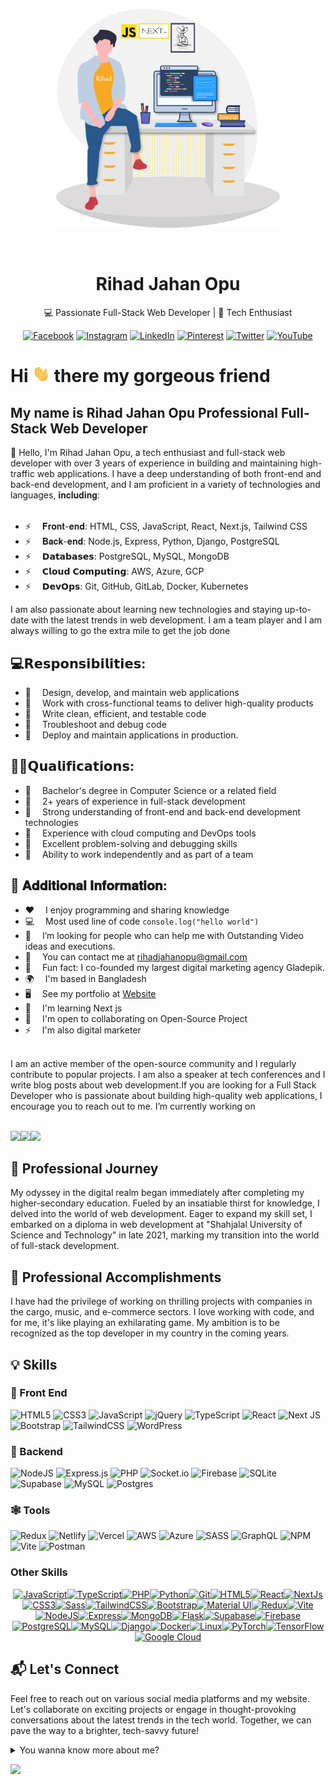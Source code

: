 
<!-- Header Image -->
<p align="center">
  <img src="mylovecodeing.png" height="350" alt="Rihad Jahan Opu">
</p>
<br>
<!-- Title -->
<h1 align="center"> Rihad Jahan Opu </h1>



<!-- Subtitle -->
<p align="center">
  💻 Passionate Full-Stack Web Developer | 🚀 Tech Enthusiast
</p>

<!-- Social Media Icons -->

<div align="center">
  <a href="https://facebook.com/rihadjahanopu" target="_blank"><img src="https://img.shields.io/badge/Facebook-%231877F2.svg?logo=Facebook&logoColor=white" alt="Facebook"></a>
  <a href="https://instagram.com/rihadjahanopu" target="_blank"><img src="https://img.shields.io/badge/Instagram-%23E4405F.svg?logo=Instagram&logoColor=white" alt="Instagram"></a>
  <a href="https://linkedin.com/in/rihadjahanopu" target="_blank"><img src="https://img.shields.io/badge/LinkedIn-%230077B5.svg?logo=linkedin&logoColor=white" alt="LinkedIn"></a>
  <a href="https://pinterest.com/rihadjahanopu" target="_blank"><img src="https://img.shields.io/badge/Pinterest-%23E60023.svg?logo=Pinterest&logoColor=white" alt="Pinterest"></a>
  <a href="https://twitter.com/rihadjahanopu" target="_blank"><img src="https://img.shields.io/badge/Twitter-%231DA1F2.svg?logo=Twitter&logoColor=white" alt="Twitter"></a>
  <a href="https://youtube.com/@rihadjahanopu" target="_blank"><img src="https://img.shields.io/badge/YouTube-%23FF0000.svg?logo=YouTube&logoColor=white" alt="YouTube"></a>
</div>

<!-- About Me -->

Hi <img src="hello.gif" width="28px" alt="hi"> there my gorgeous friend 
=======================================================================================================================================

## My name is Rihad Jahan Opu Professional Full-Stack Web Developer



🔭 Hello, I'm Rihad Jahan Opu, a tech enthusiast and full-stack web developer with over 3 years of experience in building and maintaining high-traffic web applications. I have a deep understanding of both front-end and back-end development, and I am proficient in a variety of technologies and languages, 𝐢𝐧𝐜𝐥𝐮𝐝𝐢𝐧𝐠:<br><br>	
* ⚡ &emsp;𝐅𝐫𝐨𝐧𝐭-𝐞𝐧𝐝: HTML, CSS, JavaScript, React, Next.js, Tailwind CSS<br>
* ⚡ &emsp;𝐁𝐚𝐜𝐤-𝐞𝐧𝐝: Node.js, Express, Python, Django, PostgreSQL<br>
* ⚡ &emsp;𝗗𝗮𝘁𝗮𝗯𝗮𝘀𝗲𝘀: PostgreSQL, MySQL, MongoDB<br>
* ⚡ &emsp;𝗖𝗹𝗼𝘂𝗱 𝗖𝗼𝗺𝗽𝘂𝘁𝗶𝗻𝗴: AWS, Azure, GCP<br>
* ⚡ &emsp;𝗗𝗲𝘃𝗢𝗽𝘀: Git, GitHub, GitLab, Docker, Kubernetes<br>

I am also passionate about learning new technologies and staying up-to-date with the latest trends in web development. I am a team player and I am always willing to go the extra mile to get the job done

💻𝗥𝗲𝘀𝗽𝗼𝗻𝘀𝗶𝗯𝗶𝗹𝗶𝘁𝗶𝗲𝘀:
------------------------

* 🌱 &emsp;Design, develop, and maintain web applications<br>
* 🌱 &emsp;Work with cross-functional teams to deliver high-quality products<br>
* 🌱 &emsp;Write clean, efficient, and testable code<br>
* 🌱 &emsp;Troubleshoot and debug code<br>
* 🌱 &emsp;Deploy and maintain applications in production.

🧑‍💻𝗤𝘂𝗮𝗹𝗶𝗳𝗶𝗰𝗮𝘁𝗶𝗼𝗻𝘀:
------------------------

* 🤝 &emsp;Bachelor's degree in Computer Science or a related field<br>
* 🤝 &emsp;2+ years of experience in full-stack development<br>
* 🤝 &emsp;Strong understanding of front-end and back-end development technologies<br>
* 🤝 &emsp;Experience with cloud computing and DevOps tools<br>
* 🤝 &emsp;Excellent problem-solving and debugging skills<br>
* 🤝 &emsp;Ability to work independently and as part of a team

🪪 𝐀𝐝𝐝𝐢𝐭𝐢𝐨𝐧𝐚𝐥 𝐈𝐧𝐟𝐨𝐫𝐦𝐚𝐭𝐢𝐨𝐧:
------------------------
* :hearts: &emsp;I enjoy programming and sharing knowledge <br/>
* :computer: &emsp;Most used line of code `console.log("hello world")` <br/>
* 🤔 &emsp;I’m looking for people who can help me with Outstanding Video ideas and executions.<br/>
* :e-mail: &emsp;You can contact me at [rihadjahanopu@gmail.com](mailto:rihadjahanopu@gmail.com)<br/>
* 🏢 &emsp;Fun fact: I co-founded my largest digital marketing agency Gladepik.
* 🌍 &emsp;I'm based in Bangladesh
* 🖥️ &emsp;See my portfolio at [Website](http://rihadjahanopu.com)
* 🧠 &emsp;I'm learning Next js
* 🤝 &emsp;I'm open to collaborating on Open-Source Project
* ⚡ &emsp;I'm also digital marketer
<br>
I am an active member of the open-source community and I regularly contribute to popular projects. I am also a speaker at tech conferences and I write blog posts about web development.If you are looking for a Full Stack Developer who is passionate about building high-quality web applications, I encourage you to reach out to me. I’m currently working on
<br><br>


<a href="https://www.github.com/rihadjahanopu" target="_blank" rel="noreferrer"><img
src="https://img.shields.io/github/followers/rihadjahanopu?logo=github&style=for-the-badge&color=0891b2&labelColor=1c1917" /></a><a href="https://www.x.com/rihadjahanopu" target="_blank" rel="noreferrer"><img
src="https://img.shields.io/twitter/follow/rihadjahanopu?logo=twitter&style=for-the-badge&color=0891b2&labelColor=1c1917"
/></a><a href="https://www.twitch.tv/rihadjahanopu" target="_blank" rel="noreferrer"><img
src="https://img.shields.io/twitch/status/rihadjahanopu?logo=twitchsx&style=for-the-badge&color=0891b2&labelColor=1c1917&label=TWITCH+STATUS" /></a>
<br>


<!-- Professional Journey -->

## 🚀 Professional Journey

My odyssey in the digital realm began immediately after completing my higher-secondary education. Fueled by an insatiable thirst for knowledge, I delved into the world of web development. Eager to expand my skill set, I embarked on a diploma in web development at "Shahjalal University of Science and Technology" in late 2021, marking my transition into the world of full-stack development.

<!-- Professional Accomplishments -->

## 🌟 Professional Accomplishments

I have had the privilege of working on thrilling projects with companies in the cargo, music, and e-commerce sectors. I love working with code, and for me, it's like playing an exhilarating game. My ambition is to be recognized as the top developer in my country in the coming years.

<!-- Skills Section -->

## 💡 Skills

<!-- Front-End Skills -->

### 🦀 Front End

<p>
  <img src="https://img.shields.io/badge/HTML5-%23E34F26.svg?style=for-the-badge&logo=html5&logoColor=white" alt="HTML5">
  <img src="https://img.shields.io/badge/CSS3-%231572B6.svg?style=for-the-badge&logo=css3&logoColor=white" alt="CSS3">
  <img src="https://img.shields.io/badge/JavaScript-%23323330.svg?style=for-the-badge&logo=javascript&logoColor=%23F7DF1E" alt="JavaScript">
  <img src="https://img.shields.io/badge/jquery-%230769AD.svg?style=for-the-badge&logo=jquery&logoColor=white" alt="jQuery">
  <img src="https://img.shields.io/badge/TypeScript-%23007ACC.svg?style=for-the-badge&logo=typescript&logoColor=white" alt="TypeScript">
  <img src="https://img.shields.io/badge/React-%2320232a.svg?style=for-the-badge&logo=react&logoColor=%2361DAFB" alt="React">
  <img src="https://img.shields.io/badge/Next JS-black?style=for-the-badge&logo=next.js&logoColor=white" alt="Next JS">
  <img src="https://img.shields.io/badge/Bootstrap-%238511FA.svg?style=for-the-badge&logo=bootstrap&logoColor=white" alt="Bootstrap">
  <img src="https://img.shields.io/badge/TailwindCSS-%2338B2AC.svg?style=for-the-badge&logo=tailwind-css&logoColor=white" alt="TailwindCSS">
  <img src="https://img.shields.io/badge/WordPress-%23117AC9.svg?style=for-the-badge&logo=WordPress&logoColor=white" alt="WordPress">
</p>

<!-- Backend Skills -->

### 🦾 Backend

<p>
  <img src="https://img.shields.io/badge/Node.js-6DA55F?style=for-the-badge&logo=node.js&logoColor=white" alt="NodeJS">
  <img src="https://img.shields.io/badge/Express.js-%23404d59.svg?style=for-the-badge&logo=express&logoColor=%2361DAFB" alt="Express.js">
  <img src="https://img.shields.io/badge/PHP-%23777BB4.svg?style=for-the-badge&logo=php&logoColor=white" alt="PHP">  
  <img src="https://img.shields.io/badge/socket.io-black?style=for-the-badge&logo=socket.io&badgeColor=010101" alt="Socket.io">
  <img src="https://img.shields.io/badge/Firebase-039BE5?style=for-the-badge&logo=Firebase&logoColor=white" alt="Firebase">
  <img src="https://img.shields.io/badge/sqlite-%2307405e.svg?style=for-the-badge&logo=sqlite&logoColor=white" alt="SQLite">
  <img src="https://img.shields.io/badge/Supabase-3ECF8E?style=for-the-badge&logo=supabase&logoColor=white" alt="Supabase">
  <img src="https://img.shields.io/badge/MySQL-%2300000f.svg?style=for-the-badge&logo=mysql&logoColor=white" alt="MySQL">
  <img src="https://img.shields.io/badge/Postgres-%23316192.svg?style=for-the-badge&logo=postgresql&logoColor=white" alt="Postgres">
</p>

<!-- Tools Skills -->

### 🕸️ Tools

<p>
  <img src="https://img.shields.io/badge/Redux-%23593d88.svg?style=for-the-badge&logo=redux&logoColor=white" alt="Redux">
  <img src="https://img.shields.io/badge/Netlify-%23000000.svg?style=for-the-badge&logo=netlify&logoColor=%2300C7B7" alt="Netlify">
  <img src="https://img.shields.io/badge/Vercel-%23000000.svg?style=for-the-badge&logo=vercel&logoColor=white" alt="Vercel">
  <img src="https://img.shields.io/badge/AWS-%23FF9900.svg?style=for-the-badge&logo=amazon-aws&logoColor=white" alt="AWS">
  <img src="https://img.shields.io/badge/Azure-%230072C6.svg?style=for-the-badge&logo=microsoftazure&logoColor=white" alt="Azure">
  <img src="https://img.shields.io/badge/SASS-hotpink.svg?style=for-the-badge&logo=SASS&logoColor=white" alt="SASS">
  <img src="https://img.shields.io/badge/GraphQL-%23E10098.svg?style=for-the-badge&logo=graphql&logoColor=white" alt="GraphQL">
  <img src="https://img.shields.io/badge/NPM-%23CB3837.svg?style=for-the-badge&logo=npm&logoColor=white" alt="NPM">
  <img src="https://img.shields.io/badge/Vite-%23646CFF.svg?style=for-the-badge&logo=vite&logoColor=white" alt="Vite">
  <img src="https://img.shields.io/badge/Postman-FF6C37?style=for-the-badge&logo=postman&logoColor=white" alt="Postman">
</p>

### Other Skills

<p align="center">
<a href="https://developer.mozilla.org/en-US/docs/Web/JavaScript" target="_blank" rel="noreferrer"><img src="https://raw.githubusercontent.com/danielcranney/readme-generator/main/public/icons/skills/javascript-colored.svg" width="36" height="36" alt="JavaScript" /></a><a href="https://www.typescriptlang.org/" target="_blank" rel="noreferrer"><img src="https://raw.githubusercontent.com/danielcranney/readme-generator/main/public/icons/skills/typescript-colored.svg" width="36" height="36" alt="TypeScript" /></a><a href="https://www.php.net/" target="_blank" rel="noreferrer"><img src="https://raw.githubusercontent.com/danielcranney/readme-generator/main/public/icons/skills/php-colored.svg" width="36" height="36" alt="PHP" /></a><a href="https://www.python.org/" target="_blank" rel="noreferrer"><img src="https://raw.githubusercontent.com/danielcranney/readme-generator/main/public/icons/skills/python-colored.svg" width="36" height="36" alt="Python" /></a><a href="https://git-scm.com/" target="_blank" rel="noreferrer"><img src="https://raw.githubusercontent.com/danielcranney/readme-generator/main/public/icons/skills/git-colored.svg" width="36" height="36" alt="Git" /></a><a href="https://developer.mozilla.org/en-US/docs/Glossary/HTML5" target="_blank" rel="noreferrer"><img src="https://raw.githubusercontent.com/danielcranney/readme-generator/main/public/icons/skills/html5-colored.svg" width="36" height="36" alt="HTML5" /></a><a href="https://reactjs.org/" target="_blank" rel="noreferrer"><img src="https://raw.githubusercontent.com/danielcranney/readme-generator/main/public/icons/skills/react-colored.svg" width="36" height="36" alt="React" /></a><a href="https://nextjs.org/docs" target="_blank" rel="noreferrer"><img src="https://raw.githubusercontent.com/danielcranney/readme-generator/main/public/icons/skills/nextjs-colored.svg" width="36" height="36" alt="NextJs" /></a><a href="https://www.w3.org/TR/CSS/#css" target="_blank" rel="noreferrer"><img src="https://raw.githubusercontent.com/danielcranney/readme-generator/main/public/icons/skills/css3-colored.svg" width="36" height="36" alt="CSS3" /></a><a href="https://sass-lang.com/" target="_blank" rel="noreferrer"><img src="https://raw.githubusercontent.com/danielcranney/readme-generator/main/public/icons/skills/sass-colored.svg" width="36" height="36" alt="Sass" /></a><a href="https://tailwindcss.com/" target="_blank" rel="noreferrer"><img src="https://raw.githubusercontent.com/danielcranney/readme-generator/main/public/icons/skills/tailwindcss-colored.svg" width="36" height="36" alt="TailwindCSS" /></a><a href="https://getbootstrap.com/" target="_blank" rel="noreferrer"><img src="https://raw.githubusercontent.com/danielcranney/readme-generator/main/public/icons/skills/bootstrap-colored.svg" width="36" height="36" alt="Bootstrap" /></a><a href="https://mui.com/" target="_blank" rel="noreferrer"><img src="https://raw.githubusercontent.com/danielcranney/readme-generator/main/public/icons/skills/materialui-colored.svg" width="36" height="36" alt="Material UI" /></a><a href="https://redux.js.org/" target="_blank" rel="noreferrer"><img src="https://raw.githubusercontent.com/danielcranney/readme-generator/main/public/icons/skills/redux-colored.svg" width="36" height="36" alt="Redux" /></a><a href="https://vitejs.dev/" target="_blank" rel="noreferrer"><img src="https://raw.githubusercontent.com/danielcranney/readme-generator/main/public/icons/skills/vite-colored.svg" width="36" height="36" alt="Vite" /></a><a href="https://nodejs.org/en/" target="_blank" rel="noreferrer"><img src="https://raw.githubusercontent.com/danielcranney/readme-generator/main/public/icons/skills/nodejs-colored.svg" width="36" height="36" alt="NodeJS" /></a><a href="https://expressjs.com/" target="_blank" rel="noreferrer"><img src="https://raw.githubusercontent.com/danielcranney/readme-generator/main/public/icons/skills/express-colored.svg" width="36" height="36" alt="Express" /></a><a href="https://www.mongodb.com/" target="_blank" rel="noreferrer"><img src="https://raw.githubusercontent.com/danielcranney/readme-generator/main/public/icons/skills/mongodb-colored.svg" width="36" height="36" alt="MongoDB" /></a><a href="https://flask.palletsprojects.com/en/2.0.x/" target="_blank" rel="noreferrer"><img src="https://raw.githubusercontent.com/danielcranney/readme-generator/main/public/icons/skills/flask-colored.svg" width="36" height="36" alt="Flask" /></a><a href="https://supabase.io/" target="_blank" rel="noreferrer"><img src="https://raw.githubusercontent.com/danielcranney/readme-generator/main/public/icons/skills/supabase-colored.svg" width="36" height="36" alt="Supabase" /></a><a href="https://firebase.google.com/" target="_blank" rel="noreferrer"><img src="https://raw.githubusercontent.com/danielcranney/readme-generator/main/public/icons/skills/firebase-colored.svg" width="36" height="36" alt="Firebase" /></a><a href="https://www.postgresql.org/" target="_blank" rel="noreferrer"><img src="https://raw.githubusercontent.com/danielcranney/readme-generator/main/public/icons/skills/postgresql-colored.svg" width="36" height="36" alt="PostgreSQL" /></a><a href="https://www.mysql.com/" target="_blank" rel="noreferrer"><img src="https://raw.githubusercontent.com/danielcranney/readme-generator/main/public/icons/skills/mysql-colored.svg" width="36" height="36" alt="MySQL" /></a><a href="https://www.djangoproject.com/" target="_blank" rel="noreferrer"><img src="https://raw.githubusercontent.com/danielcranney/readme-generator/main/public/icons/skills/django-colored.svg" width="36" height="36" alt="Django" /></a><a href="https://www.docker.com/" target="_blank" rel="noreferrer"><img src="https://raw.githubusercontent.com/danielcranney/readme-generator/main/public/icons/skills/docker-colored.svg" width="36" height="36" alt="Docker" /></a><a href="https://www.linux.org" target="_blank" rel="noreferrer"><img src="https://raw.githubusercontent.com/danielcranney/readme-generator/main/public/icons/skills/linux-colored.svg" width="36" height="36" alt="Linux" /></a><a href="https://pytorch.org/" target="_blank" rel="noreferrer"><img src="https://raw.githubusercontent.com/danielcranney/readme-generator/main/public/icons/skills/pytorch-colored.svg" width="36" height="36" alt="PyTorch" /></a><a href="https://www.tensorflow.org/" target="_blank" rel="noreferrer"><img src="https://raw.githubusercontent.com/danielcranney/readme-generator/main/public/icons/skills/tensorflow-colored.svg" width="36" height="36" alt="TensorFlow" /></a><a href="https://cloud.google.com/" target="_blank" rel="noreferrer"><img src="https://raw.githubusercontent.com/danielcranney/readme-generator/main/public/icons/skills/googlecloud-colored.svg" width="36" height="36" alt="Google Cloud" /></a>
</p>

<!-- Connect Section -->

## 📬 Let's Connect

Feel free to reach out on various social media platforms and my website. Let's collaborate on exciting projects or engage in thought-provoking conversations about the latest trends in the tech world. Together, we can pave the way to a brighter, tech-savvy future!

<details>
<summary>
  You wanna know more about me?
</summary>

<br >

I love sharing knowledge and putting tutorials, courses and posts together for helping other developers, and that's why Rihad Jahan Opu Youtube Channel exists!

#### What is Rihad Jahan Opu?

"Rihad Jahan Opu" is all about teaching web development skills and techniques efficiently and practically. It has all the tools you need to learn the newest and most popular technologies to convert you from a no stack to full stack developer. I started "Rihad Jahan Opu" in order to share my passion for web development and do what I truly love - teach and inspire new web developers.

#### Github Stats
![](https://github-readme-stats.vercel.app/api?username=rihadjahanopu&theme=react&hide_border=true&include_all_commits=false&count_private=false)<br/>
![](https://github-readme-streak-stats.herokuapp.com/?user=rihadjahanopu&theme=react&hide_border=true)<br/>
![](https://github-readme-stats.vercel.app/api/top-langs/?username=rihadjahanopu&theme=react&hide_border=true&include_all_commits=false&count_private=false&layout=compact)

</details>

[![](https://visitcount.itsvg.in/api?id=rihadjahanopu&icon=2&color=1)](https://visitcount.itsvg.in)



